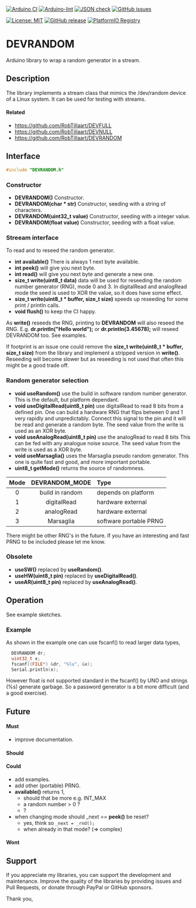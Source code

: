 
[![Arduino CI](https://github.com/RobTillaart/DEVRANDOM/workflows/Arduino%20CI/badge.svg)](https://github.com/marketplace/actions/arduino_ci)
[![Arduino-lint](https://github.com/RobTillaart/DEVRANDOM/actions/workflows/arduino-lint.yml/badge.svg)](https://github.com/RobTillaart/DEVRANDOM/actions/workflows/arduino-lint.yml)
[![JSON check](https://github.com/RobTillaart/DEVRANDOM/actions/workflows/jsoncheck.yml/badge.svg)](https://github.com/RobTillaart/DEVRANDOM/actions/workflows/jsoncheck.yml)
[![GitHub issues](https://img.shields.io/github/issues/RobTillaart/DEVRANDOM.svg)](https://github.com/RobTillaart/DEVRANDOM/issues)

[![License: MIT](https://img.shields.io/badge/license-MIT-green.svg)](https://github.com/RobTillaart/DEVRANDOM/blob/master/LICENSE)
[![GitHub release](https://img.shields.io/github/release/RobTillaart/DEVRANDOM.svg?maxAge=3600)](https://github.com/RobTillaart/DEVRANDOM/releases)
[![PlatformIO Registry](https://badges.registry.platformio.org/packages/robtillaart/library/DEVRANDOM.svg)](https://registry.platformio.org/libraries/robtillaart/DEVRANDOM)


# DEVRANDOM

Arduino library to wrap a random generator in a stream.


## Description

The library implements a stream class that mimics the /dev/random
device of a Linux system. It can be used for testing with streams.


#### Related

- https://github.com/RobTillaart/DEVFULL
- https://github.com/RobTillaart/DEVNULL
- https://github.com/RobTillaart/DEVRANDOM


## Interface

```cpp
#include "DEVRANDOM.h"
```

### Constructor

- **DEVRANDOM()** Constructor.
- **DEVRANDOM(char \* str)** Constructor, seeding with a string of characters.
- **DEVRANDOM(uint32_t value)** Constructor, seeding with a integer value.
- **DEVRANDOM(float value)** Constructor, seeding with a float value.


### Streeam interface

To read and to reseed the random generator.

- **int available()** There is always 1 next byte available.
- **int peek()** will give you next byte.
- **int read()** will give you next byte and generate a new one.
- **size_t write(uint8_t data)** data will be used for reseeding the random number generator (RNG), mode 0 and 3.
In digitalRead and analogRead mode the seed is used to XOR
the value, so it does have some effect.
- **size_t write(uint8_t \* buffer, size_t size)** speeds up reseeding 
for some print / println calls.
- **void flush()** to keep the CI happy.

As **write()** reseeds the RNG, printing to **DEVRANDOM** will also reseed the RNG. 
E.g. **dr.println("Hello world");** or **dr.println(3.45678);** will reseed DEVRANDOM too.
See examples.

If footprint is an issue one could remove the **size_t write(uint8_t \* buffer, size_t size)**
from the library and implement a stripped version in **write()**.
Reseeding will become slower but as reseeding is not used that often
this might be a good trade off.


### Random generator selection

- **void useRandom()** use the build in software random number generator. This is the default, but platform dependant.
- **void useDigitalRead(uint8_t pin)** use digitalRead to read 8 bits from a defined pin.
One can build a hardware RNG that flips between 0 and 1 very rapidly and unpredictably.
Connect this signal to the pin and it will be read and generate a random byte.
The seed value from the write is used as an XOR byte.
- **void useAnalogRead(uint8_t pin)** use the analogRead to read 8 bits
This can be fed with any analogue noise source.
The seed value from the write is used as a XOR byte.
- **void useMarsaglia()** uses the Marsaglia pseudo random generator.
This one is quite fast and good, and more important portable.
- **uint8_t getMode()** returns the source of randomness.

|  Mode   |  DEVRANDOM_MODE  | Type                   |
|:-------:|:----------------:|:-----------------------|
|    0    | build in random  | depends on platform    |
|    1    | digitalRead      | hardware external      |
|    2    | analogRead       | hardware external      |
|    3    | Marsaglia        | software portable PRNG |


There might be other RNG's in the future. 
If you have an interesting and fast PRNG to be included please let me know. 


### Obsolete

- **useSW()** replaced by **useRandom()**. 
- **useHW(uint8_t pin)** replaced by **useDigitalRead()**.
- **useAR(uint8_t pin)** replaced by **useAnalogRead()**.


## Operation

See example sketches.


### Example

As shown in the example one can use fscanf() to read larger data types, 

```cpp
  DEVRANDOM dr;
  uint32_t x;
  fscanf((FILE*) &dr, "%lu", &x);
  Serial.println(x);
```

However float is not supported standard in the fscanf() by UNO and strings (%s) generate garbage.
So a password generator is a bit more difficult (and a good exercise).


## Future

#### Must

- improve documentation.

#### Should

#### Could

- add examples.
- add other (portable) PRNG.
- **available()** returns 1, 
  - should that be more e.g. INT_MAX
  - a random number > 0 ?
  - ?
- when changing mode should \_next == **peek()** be reset?
  - yes, think so ```_next = _rnd();```
  - when already in that mode? (=> complex)

#### Wont

## Support

If you appreciate my libraries, you can support the development and maintenance.
Improve the quality of the libraries by providing issues and Pull Requests, or
donate through PayPal or GitHub sponsors.

Thank you,

